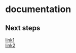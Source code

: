 # documentation

## Next steps

[link1](/product1/src/pages/home.md)<br>
[link2](/product2/src/pages/home.md)

